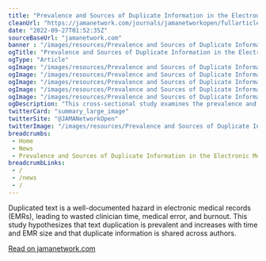 ```yaml
--- 
title: "Prevalence and Sources of Duplicate Information in the Electronic Medical Record"
cleanUrl: "https://jamanetwork.com/journals/jamanetworkopen/fullarticle/2796664"
date: "2022-09-27T01:52:35Z"
sourceBaseUrl: "jamanetwork.com"
banner : "/images/resources/Prevalence and Sources of Duplicate Information in the Electronic Medical Record.png"
ogTitle: "Prevalence and Sources of Duplicate Information in the Electronic Medical Record"
ogType: "Article"
ogImage: "/images/resources/Prevalence and Sources of Duplicate Information in the Electronic Medical Record.png"
ogImage: "/images/resources/Prevalence and Sources of Duplicate Information in the Electronic Medical Record.png"
ogImage: "/images/resources/Prevalence and Sources of Duplicate Information in the Electronic Medical Record.png"
ogImage: "/images/resources/Prevalence and Sources of Duplicate Information in the Electronic Medical Record.png"
ogImage: "/images/resources/Prevalence and Sources of Duplicate Information in the Electronic Medical Record.png"
ogDescription: "This cross-sectional study examines the prevalence and scope of duplication behavior in clinical notes from a large academic health system and the factors associated with duplication."
twitterCard: "summary_large_image"
twitterSite: "@JAMANetworkOpen"
twitterImage: "/images/resources/Prevalence and Sources of Duplicate Information in the Electronic Medical Record.png"
breadcrumbs:
 - Home
 - News
 - Prevalence and Sources of Duplicate Information in the Electronic Medical Record
breadcrumbLinks:
 - / 
 - /news
 - / 
---
```

Duplicated text is a well-documented hazard in electronic medical records (EMRs), leading to wasted clinician time, medical error, and burnout. This study hypothesizes that text duplication is prevalent and increases with time and EMR size and that duplicate information is shared across authors.  
  
[Read on jamanetwork.com](https://jamanetwork.com/journals/jamanetworkopen/fullarticle/2796664)
